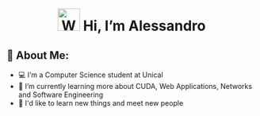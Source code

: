 <h1 align="center"> <img src="https://raw.githubusercontent.com/nixin72/nixin72/master/wave.gif" 
         alt="Waving hand animated gif"
         height="45"
         width="45"/> Hi, I’m Alessandro</h1>

## 💫 About Me:
- 💻 I’m a Computer Science student at Unical
- 🌱 I’m currently learning more about CUDA, Web Applications, Networks and Software Engineering
- 📒 I'd like to learn new things and meet new people
